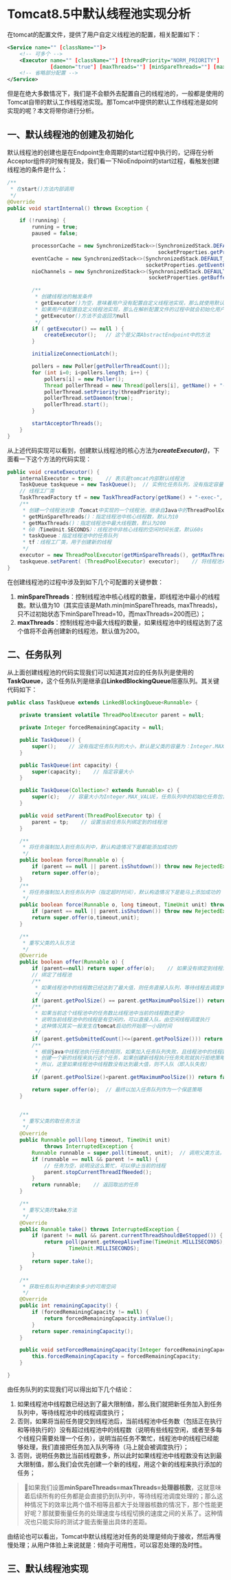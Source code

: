 # Tomcat8.5中默认线程池实现分析

在tomcat的配置文件，提供了用户自定义线程池的配置，相关配置如下：

```xml
<Service name="" [className=""]>
    <!-- 可多个 -->
    <Executor name="" [className=""] [threadPriority="NORM_PRIORITY"] 
              [daemon="true"] [maxThreads=""] [minSpareThreads=""] [maxIdleTime=""] [maxQueueSize=""] [prestartminSpareThreads=""] [threadRenewalDelay=""]/>
    <!-- 省略部分配置 -->
</Service>
```

但是在绝大多数情况下，我们是不会额外去配置自己的线程池的，一般都是使用的Tomcat自带的默认工作线程池实现。那Tomcat中提供的默认工作线程池是如何实现的呢？本文将带你进行分析。

## 一、默认线程池的创建及初始化

默认线程池的创建也是在Endpoint生命周期的start过程中执行的，记得在分析Acceptor组件的时候有提及，我们看一下NioEndpoint的start过程，看触发创建线程池的条件是什么：

```java
/**
 * 在start()方法内部调用
 */
@Override
public void startInternal() throws Exception {

    if (!running) {
        running = true;
        paused = false;

        processorCache = new SynchronizedStack<>(SynchronizedStack.DEFAULT_SIZE,
                                                 socketProperties.getProcessorCache());
        eventCache = new SynchronizedStack<>(SynchronizedStack.DEFAULT_SIZE,
                                             socketProperties.getEventCache());
        nioChannels = new SynchronizedStack<>(SynchronizedStack.DEFAULT_SIZE,
                                              socketProperties.getBufferPool());

        /**
         * 创建线程池的触发条件
         * getExecutor()为空，意味着用户没有配置自定义线程池实现，那么就使用默认的线程池
         * 如果用户有配置自定义线程池实现，那么在解析配置文件的过程中就会初始化用户自定义的线程池，从而
         * getExecutor()方法不会返回为null
         */
        if ( getExecutor() == null ) {
            createExecutor();	// 这个是父类AbstractEndpoint中的方法
        }

        initializeConnectionLatch();

        pollers = new Poller[getPollerThreadCount()];
        for (int i=0; i<pollers.length; i++) {
            pollers[i] = new Poller();
            Thread pollerThread = new Thread(pollers[i], getName() + "-ClientPoller-"+i);
            pollerThread.setPriority(threadPriority);
            pollerThread.setDaemon(true);
            pollerThread.start();
        }

        startAcceptorThreads();
    }
}
```

从上述代码实现可以看到，创建默认线程池的核心方法为***createExecutor()***，下面看一下这个方法的代码实现：

```java
public void createExecutor() {
    internalExecutor = true;	// 表示是tomcat内部默认线程池
    TaskQueue taskqueue = new TaskQueue();	// 实例化任务队列，没有指定容量，则默认是Integer.MAX_VALUE，继承自LinkedBlockingQueue
    // 线程工厂类
    TaskThreadFactory tf = new TaskThreadFactory(getName() + "-exec-", daemon, getThreadPriority());
    /**
     * 创建一个线程池对象（Tomcat中实现的一个线程池，继承自Java中的ThreadPoolExecutor）
     * getMinSpareThreads()：指定线程池中核心线程数，默认为10
     * getMaxThreads()：指定线程池中最大线程数，默认为200
     * 60（TimeUnit.SECONDS）：线程池中非核心线程的空闲时间长度，默认60s
     * taskQueue：指定线程池中的任务队列
     * tf：线程工厂类，用于创建新的线程
     */
    executor = new ThreadPoolExecutor(getMinSpareThreads(), getMaxThreads(), 60, TimeUnit.SECONDS,taskqueue, tf);
    taskqueue.setParent( (ThreadPoolExecutor) executor);	// 将线程池对象绑定到任务队列中
}
```

在创建线程池的过程中涉及到如下几个可配置的关键参数：

1. **minSpareThreads**：控制线程池中核心线程的数量，即线程池中最小的线程数。默认值为10（其实应该是Math.min(minSpareThreads, maxThreads)，只不过初始状态下minSpareThread=10，而maxThreads=200而已）；
2. **maxThreads**：控制线程池中最大线程的数量，如果线程池中的线程达到了这个值将不会再创建新的线程池，默认值为200。

## 二、任务队列

从上面创建线程池的代码实现我们可以知道其对应的任务队列是使用的**TaskQueue**，这个任务队列是继承自**LinkedBlockingQueue**阻塞队列。其关键代码如下：

```java
public class TaskQueue extends LinkedBlockingQueue<Runnable> {

    private transient volatile ThreadPoolExecutor parent = null;

    private Integer forcedRemainingCapacity = null;

    public TaskQueue() {
        super();	// 没有指定任务队列的大小，默认是父类的容量为：Integer.MAX_VALUE，因此是一个无界队列，默认线程池使用的是这种方式
    }

    public TaskQueue(int capacity) {
        super(capacity);	// 指定容量大小
    }

    public TaskQueue(Collection<? extends Runnable> c) {
        super(c);	// 容量大小为Integer.MAX_VALUE，任务队列中的初始化任务包含集合c中的所有元素
    }

    public void setParent(ThreadPoolExecutor tp) {
        parent = tp;	// 设置当前任务队列绑定到的线程池
    }

    /**
     * 将任务强制加入到任务队列中，默认构造情况下是都能添加成功的
     */
    public boolean force(Runnable o) {
        if (parent == null || parent.isShutdown()) throw new RejectedExecutionException("Executor not running, can't force a command into the queue");
        return super.offer(o);
    }
	/**
	 * 将任务强制加入到任务队列中（指定超时时间），默认构造情况下是能马上添加成功的
	 */
    public boolean force(Runnable o, long timeout, TimeUnit unit) throws InterruptedException {
        if (parent == null || parent.isShutdown()) throw new RejectedExecutionException("Executor not running, can't force a command into the queue");
        return super.offer(o,timeout,unit);
    }

    /**
     * 重写父类的入队方法
     */
    @Override
    public boolean offer(Runnable o) {
        if (parent==null) return super.offer(o);	// 如果没有绑定到线程池，直接加入任务队列
		// 绑定了线程池
        /**
         * 如果线程池中的线程数已经达到了最大值，则任务直接入队列，等待线程去调度执行
         */
        if (parent.getPoolSize() == parent.getMaximumPoolSize()) return super.offer(o);
        /**
         * 如果当前这个线程池中的任务数比线程池中当前的线程数还要少
         * 说明当前线程池中的线程是有空闲的，可以直接入队，由空闲线程调度执行
         * 这种情况其实一般发生在tomcat启动的开始那一小段时间
         */
        if (parent.getSubmittedCount()<=(parent.getPoolSize())) return super.offer(o);
        /**
         * 根据java中线程池执行任务的规则，如果加入任务队列失败，且线程池中的线程数没有达到最大数量，会尝试
         * 创建一个新的线程来执行这个任务，如果创建新线程执行任务失败就执行拒绝策略；
         * 所以，这里如果线程池中线程数没有达到最大值，则不入队（即入队失败）
         */
        if (parent.getPoolSize()<parent.getMaximumPoolSize()) return false;

        return super.offer(o);	// 最终以加入任务队列作为一个保底策略
    }


    /**
     * 重写父类的取任务方法
     */
    @Override
    public Runnable poll(long timeout, TimeUnit unit)
            throws InterruptedException {
        Runnable runnable = super.poll(timeout, unit);	// 调用父类方法，在超时时间内取出任务
        if (runnable == null && parent != null) {
			// 任务为空，说明没这么繁忙，可以停止当前的线程
            parent.stopCurrentThreadIfNeeded();
        }
        return runnable;	// 返回取出的任务
    }

    /**
     * 重写父类的take方法
     */
    @Override
    public Runnable take() throws InterruptedException {
        if (parent != null && parent.currentThreadShouldBeStopped()) {
            return poll(parent.getKeepAliveTime(TimeUnit.MILLISECONDS),
                    TimeUnit.MILLISECONDS);
        }
        return super.take();
    }

    /**
     * 获取任务队列中还剩余多少的可用空间
     */
    @Override
    public int remainingCapacity() {
        if (forcedRemainingCapacity != null) {
            return forcedRemainingCapacity.intValue();
        }
        return super.remainingCapacity();
    }

    public void setForcedRemainingCapacity(Integer forcedRemainingCapacity) {
        this.forcedRemainingCapacity = forcedRemainingCapacity;
    }

}
```

由任务队列的实现我们可以得出如下几个结论：

1. 如果线程池中线程数已经达到了最大限制值，那么我们就把新任务加入到任务队列中，等待线程池中的线程调度执行；
2. 否则，如果将当前任务提交到线程池后，当前线程池中任务数（包括正在执行和等待执行的）没有超过线程池中的线程数（说明有些线程空闲，或者至多每个线程只需要处理一个任务），说明当前任务不繁忙，线程池中的线程已经能够处理，我们直接把任务加入队列等待（马上就会被调度执行）；
3. 否则，说明任务数比当前线程数多，所以此时如果线程池中线程数没有达到最大限制值，那么我们会优先创建一个新的线程，用这个新的线程来执行添加的任务；

> :thinking:如果我们设置**minSpareThreads=maxThreads=处理器核数**，这就意味着后续所有的任务都是会直接扔到队列中，等待线程池调度处理的；那么这种情况下的效率比两个值不相等且都大于处理器核数的情况下，那个性能更好呢？那就要衡量任务的处理速度与线程切换的速度之间的关系了。这种情况也只能实际的测试才能去衡量出具体的差距。

由结论也可以看出，Tomcat中默认线程池对任务的处理是倾向于接收，然后再慢慢处理；从用户体验上来说就是：倾向于可用性，可以容忍处理的及时性。

## 三、默认线程池实现

